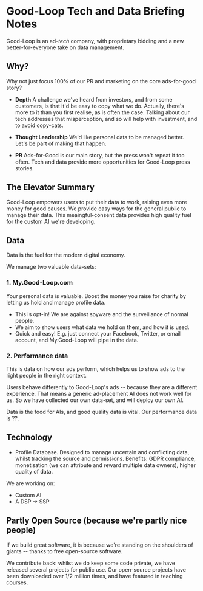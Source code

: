 
# Good-Loop Tech and Data Briefing Notes

Good-Loop is an ad-*tech* company, with proprietary bidding 
and a new better-for-everyone take on data management.


## Why?

Why not just focus 100% of our PR and marketing on the core ads-for-good story?

 - **Depth** A challenge we've heard from investors, and from some customers,
 is that it'd be easy to copy what we do. Actually, there's more to it than you
 first realise, as is often the case. Talking about our tech addresses that 
 misperception, and so will help with investment, and to avoid copy-cats.

 - **Thought Leadership** We'd like personal data to be managed better. Let's be part of making that happen.

 - **PR** Ads-for-Good is our main story, but the press won't repeat it too often. 
 Tech and data provide more opportunities for Good-Loop press stories.

## The Elevator Summary

Good-Loop empowers users to put their data to work, raising even more money for good causes.
We provide easy ways for the general public to manage their data. 
This meaingful-consent data provides high quality fuel for the custom AI we're developing.

## Data

Data is the fuel for the modern digital economy.

We manage two valuable data-sets:

### 1. My.Good-Loop.com

Your personal data is valuable. Boost the money you raise for charity by
letting us hold and manage profile data. 

 - This is opt-in! We are against spyware and the surveillance of normal people.
 - We aim to show users what data we hold on them, and how it is used.
 - Quick and easy! E.g. just connect your Facebook, Twitter, or email account, and My.Good-Loop will 
 pipe in the data.


### 2. Performance data 

This is data on how our ads perform, which helps us to show ads to the right people in the right context.

Users behave differently to Good-Loop's ads -- because they are a different experience. 
That means a generic ad-placement AI does not work well for us. 
So we have collected our own data-set, and will deploy our own AI.

Data is the food for AIs, and good quality data is vital.
Our performance data is ??.

## Technology

 - Profile Database. Designed to manage uncertain and conflicting data, 
 whilst tracking the source and permissions. Benefits: GDPR compliance, 
 monetisation (we can attribute and reward multiple data owners),
 higher quality of data.

We are working on:

 - Custom AI
 - A DSP -> SSP 


## Partly Open Source (because we're partly nice people)

If we build great software, it is because we're standing on the shoulders of giants
 -- thanks to free open-source software.

 We contribute back: whilst we do keep some code private, 
 we have released several projects for public use. Our open-source projects have been downloaded over 1/2 million times,
 and have featured in teaching courses.
